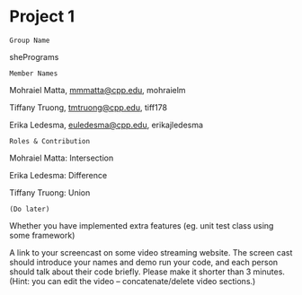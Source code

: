 # Project 1
 
    Group Name
shePrograms

    Member Names
Mohraiel Matta, mmmatta@cpp.edu, mohraielm

Tiffany Truong, tmtruong@cpp.edu, tiff178

Erika Ledesma, euledesma@cpp.edu, erikajledesma

    Roles & Contribution

Mohraiel Matta: Intersection

Erika Ledesma: Difference

Tiffany Truong: Union


    (Do later)

Whether you have implemented extra features (eg. unit test class using some framework)

A link to your screencast on some video streaming website. The screen cast should introduce your names and demo run your code, and each person should talk about their code briefly. Please make it shorter than 3 minutes. (Hint: you can edit the video – concatenate/delete video sections.)
